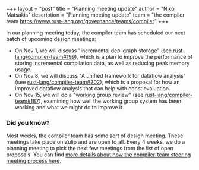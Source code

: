 +++
layout = "post"
title = "Planning meeting update"
author = "Niko Matsakis"
description = "Planning meeting update"
team = "the compiler team <https://www.rust-lang.org/governance/teams/compiler>"
+++

In our planning meeting today, the compiler team has scheduled our
next batch of upcoming design meetings:

* On Nov 1, we will discuss "incremental dep-graph storage" (see
  [rust-lang/compiler-team#199]), which is a plan to improve the
  performance of storing incremental compilation data, as well as
  reducing peak memory usage.
* On Nov 8, we will discuss "A unified framework for dataflow
  analysis" (see [rust-lang/compiler-team#202]), which is a proposal
  for how an improved dataflow analysis that can help with const
  evaluation.
* On Nov 15, we will do a "working group review" (see
  [rust-lang/compiler-team#187]), examining how well the working group
  system has been working and what we might do to improve it.

[rust-lang/compiler-team#202]: https://github.com/rust-lang/compiler-team/issues/202
[rust-lang/compiler-team#199]: https://github.com/rust-lang/compiler-team/issues/199
[rust-lang/compiler-team#187]: https://github.com/rust-lang/compiler-team/issues/187

### Did you know?

Most weeks, the compiler team has some sort of design meeting. These
meetings take place on Zulip and are open to all. Every 4 weeks, we do
a planning meeting to pick the next few meetings from the list of open
proposals. You can find [more details about how the compiler-team
steering meeting process here][details].

[details]: https://rust-lang.github.io/compiler-team/about/steering-meeting/
